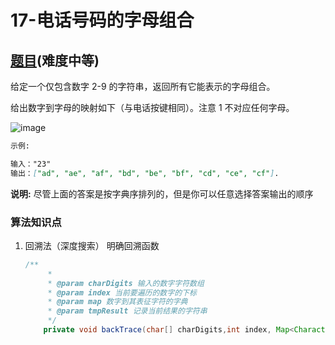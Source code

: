 # 17-电话号码的字母组合

## [题目](https://leetcode-cn.com/problems/letter-combinations-of-a-phone-number/)(难度中等)

给定一个仅包含数字 2-9 的字符串，返回所有它能表示的字母组合。

给出数字到字母的映射如下（与电话按键相同）。注意 1 不对应任何字母。

![image](https://assets.leetcode-cn.com/aliyun-lc-upload/original_images/17_telephone_keypad.png)

~~~markdown
示例:

输入："23"
输出：["ad", "ae", "af", "bd", "be", "bf", "cd", "ce", "cf"].
~~~

**说明:**
尽管上面的答案是按字典序排列的，但是你可以任意选择答案输出的顺序

### 算法知识点
1. 回溯法（深度搜索）
明确回溯函数
    ~~~ Java 
    /**
         * 
         * @param charDigits 输入的数字字符数组
         * @param index 当前要遍历的数字的下标
         * @param map 数字到其表征字符的字典
         * @param tmpResult 记录当前结果的字符串
         */
        private void backTrace(char[] charDigits,int index, Map<Character,String> map, String tmpResult);
    ~~~